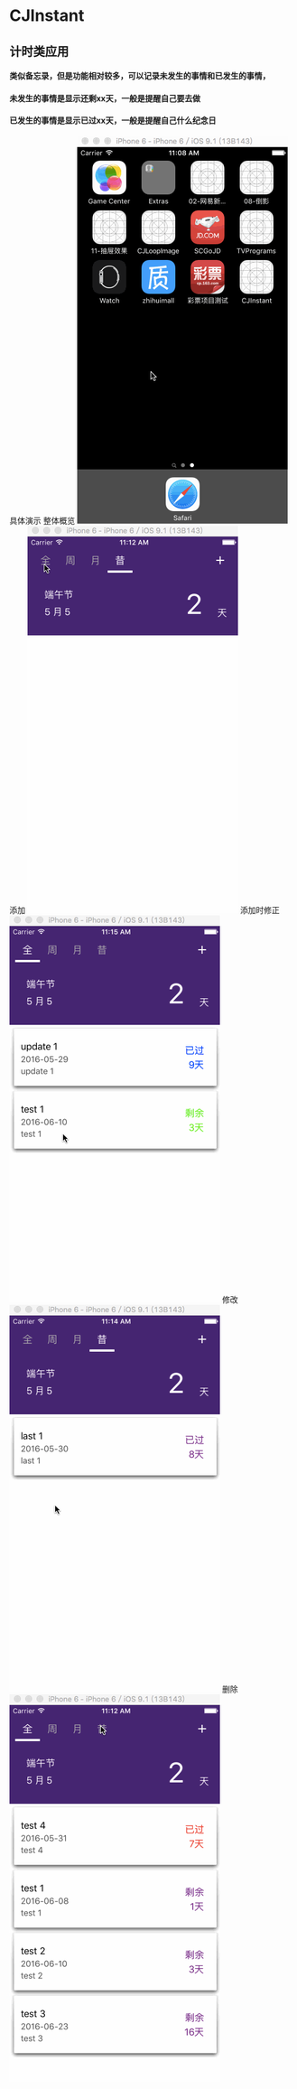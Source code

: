 # CJInstant
## 计时类应用
#### 类似备忘录，但是功能相对较多，可以记录未发生的事情和已发生的事情，
#### 未发生的事情是显示还剩xx天，一般是提醒自己要去做
#### 已发生的事情是显示已过xx天，一般是提醒自己什么纪念日

具体演示
整体概览
![image](https://github.com/chjsun/readmeImage/blob/master/CJInstant/index.gif)
添加
![image](https://github.com/chjsun/readmeImage/blob/master/CJInstant/add.gif)
添加时修正
![image](https://github.com/chjsun/readmeImage/blob/master/CJInstant/add%20fix.gif)
修改
![image](https://github.com/chjsun/readmeImage/blob/master/CJInstant/update.gif)
删除
![image](https://github.com/chjsun/readmeImage/blob/master/CJInstant/delete.gif)


